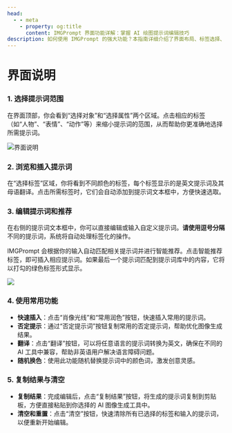 ```yaml
---
head:
  - - meta
    - property: og:title
      content: IMGPrompt 界面功能详解：掌握 AI 绘图提示词编辑技巧
description: 如何使用 IMGPrompt 的强大功能？本指南详细介绍了界面布局、标签选择、智能推荐、快捷功能等操作，助您轻松上手，熟练运用各种编辑技巧，提升 AI 创作效率。
---
```


# 界面说明

### 1. 选择提示词范围

在界面顶部，你会看到“选择对象”和“选择属性”两个区域。点击相应的标签（如“人物”、“表情”、“动作”等）来缩小提示词的范围，从而帮助你更准确地选择所需提示词。

![界面说明](https://img.newzone.top/2024-10-23-18-31-38.png?imageMogr2/format/webp)

### 2. 浏览和插入提示词

在“选择标签”区域，你将看到不同颜色的标签，每个标签显示的是英文提示词及其母语翻译。点击所需标签时，它们会自动添加到提示词文本框中，方便快速选取。

### 3. 编辑提示词和推荐

在右侧的提示词文本框中，你可以直接编辑或输入自定义提示词。**请使用逗号分隔**不同的提示词，系统将自动处理标签化的操作。

IMGPrompt 会根据你的输入自动匹配相关提示词并进行智能推荐。点击智能推荐标签，即可插入相应提示词。如果最后一个提示词匹配到提示词库中的内容，它将以打勾的绿色标签形式显示。

![](https://img.newzone.top/2024-12-23-22-13-55.png?imageMogr2/format/webp)

### 4. 使用常用功能

- **快速插入**：点击“肖像光线”和“常用润色”按钮，快速插入常用的提示词。
- **否定提示**：通过“否定提示词”按钮复制常用的否定提示词，帮助优化图像生成结果。
- **翻译**：点击“翻译”按钮，可以将任意语言的提示词转换为英文，确保在不同的 AI 工具中兼容，帮助非英语用户解决语言障碍问题。
- **随机换色**：使用此功能随机替换提示词中的颜色词，激发创意灵感。

### 5. 复制结果与清空

- **复制结果**：完成编辑后，点击“复制结果”按钮，将生成的提示词复制到剪贴板，方便直接粘贴到你选择的 AI 图像生成工具中。
- **清空和重置**：点击“清空”按钮，快速清除所有已选择的标签和输入的提示词，以便重新开始编辑。
